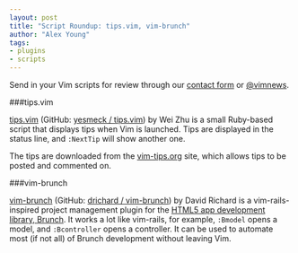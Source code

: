 ```yaml
---
layout: post
title: "Script Roundup: tips.vim, vim-brunch"
author: "Alex Young"
tags: 
- plugins
- scripts
---
```


<div class="intro">
Send in your Vim scripts for review through our <a href="/contact.html">contact form</a> or <a href="http://twitter.com/vimnews">@vimnews</a>.
</div>

###tips.vim

[tips.vim](http://www.vim.org/scripts/script.php?script_id=4094) (GitHub: [yesmeck / tips.vim](https://github.com/yesmeck/tips.vim)) by Wei Zhu is a small Ruby-based script that displays tips when Vim is launched.  Tips are displayed in the status line, and `:NextTip` will show another one.

The tips are downloaded from the [vim-tips.org](http://vim-tips.org/) site, which allows tips to be posted and commented on.

###vim-brunch

[vim-brunch](http://www.vim.org/scripts/script.php?script_id=4102) (GitHub: [drichard / vim-brunch](https://github.com/drichard/vim-brunch)) by David Richard is a vim-rails-inspired project management plugin for the [HTML5 app development library, Brunch](http://brunch.io/).  It works a lot like vim-rails, for example, `:Bmodel` opens a model, and `:Bcontroller` opens a controller.  It can be used to automate most (if not all) of Brunch development without leaving Vim.
